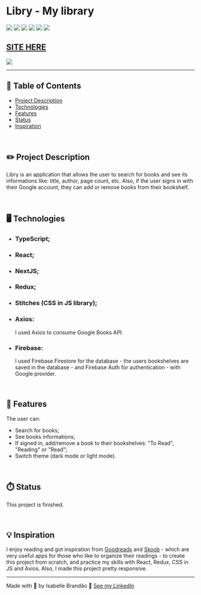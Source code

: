 # Libry - My library

![](https://img.shields.io/github/forks/isabdch/libry?color=%237161EF&style=for-the-badge)
![](https://img.shields.io/github/languages/count/isabdch/libry?color=%237161EF&style=for-the-badge)
![](https://img.shields.io/github/repo-size/isabdch/libry?color=%237161EF&style=for-the-badge)
![](https://img.shields.io/github/issues/isabdch/libry?color=%237161EF&style=for-the-badge)
![](https://img.shields.io/github/stars/isabdch/libry?color=%237161EF&style=for-the-badge)
![](https://img.shields.io/github/license/isabdch/libry?color=%237161EF&style=for-the-badge)

## [SITE HERE](https://libry.vercel.app/)

![](/github/gif-readme-1.gif)

---

## 📖 Table of Contents

- [Project Description](#project-description)
- [Technologies](#technologies)
- [Features](#features)
- [Status](#status)
- [Inspiration](#inspiration)

<br />

## ✏️ Project Description

Libry is an application that allows the user to search for books and see its informations like: title, author, page count, etc. Also, if the user signs in with their Google account, they can add or remove books from their bookshelf.

<br />

## 🖥️ Technologies

- ### TypeScript;

- ### React;

- ### NextJS;

- ### Redux;

- ### Stitches (CSS in JS library);

- ### Axios:

  I used Axios to consume Google Books API.

- ### Firebase:

  I used Firebase Firestore for the database - the users bookshelves are saved in the database - and Firebase Auth for authentication - with Google provider.

<br />

## 🥇 Features

The user can:
- Search for books;
- See books informations;
- If signed in, add/remove a book to their bookshelves: "To Read", "Reading" or "Read";
- Switch theme (dark mode or light mode).

<br />

## ⏱️ Status

This project is finished.

<br />

## 💡 Inspiration

I enjoy reading and got inspiration from [Goodreads](https://www.goodreads.com/) and [Skoob](https://www.skoob.com.br/) - which are very useful apps for those who like to organize their readings - to create this project from scratch, and practice my skills with React, Redux, CSS in JS and Axios. Also, I made this project pretty responsive.

---

Made with 💜 by Isabelle Brandão 👋 [See my LinkedIn](https://www.linkedin.com/in/isabelle-brand%C3%A3o-5645551a8/)
